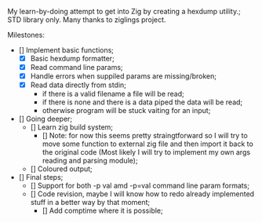 My learn-by-doing attempt to get into Zig by creating a hexdump utility.;
STD library only.
Many thanks to ziglings project.

Milestones:
- [] Implement basic functions;
  - [x] Basic hexdump formatter;
  - [x] Read command line params;
  - [x] Handle errors when suppiled params are missing/broken;
  - [x] Read data directly from stdin;
    - if there is a valid filename a file will be read;
    - if there is none and there is a data piped the data will be read;
    - otherwise program will be stuck vaiting for an input;
- [] Going deeper;
  - [] Learn zig build system;
    - [] Note: for now this seems pretty straingtforward so I will try to move some function to external zig file and then import it back to the original code (Most likely I will try to implement my own args reading and parsing module);
  - [] Coloured output;
- [] Final steps;
  - [] Support for both -p val amd -p=val command line param formats;
  - [] Code revision, maybe I will know how to redo already implemented stuff in a better way by that moment;
    - [] Add comptime where it is possible;
